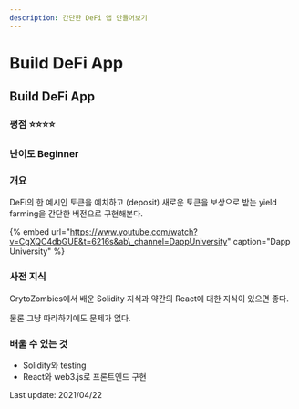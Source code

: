```yaml
---
description: 간단한 DeFi 앱 만들어보기
---
```


# Build DeFi App

## Build DeFi App

### 평점 ⭐⭐⭐⭐

### 난이도 Beginner

### 개요

DeFi의 한 예시인 토큰을 예치하고 \(deposit\) 새로운 토큰을 보상으로 받는 yield farming을 간단한 버전으로 구현해본다. 

{% embed url="https://www.youtube.com/watch?v=CgXQC4dbGUE&t=6216s&ab\_channel=DappUniversity" caption="Dapp University" %}



### 사전 지식

CrytoZombies에서 배운 Solidity 지식과 약간의 React에 대한 지식이 있으면 좋다.

물론 그냥 따라하기에도 문제가 없다.

### 배울 수 있는 것 

* Solidity와 testing
* React와 web3.js로 프론트엔드 구현 



Last update: 2021/04/22

